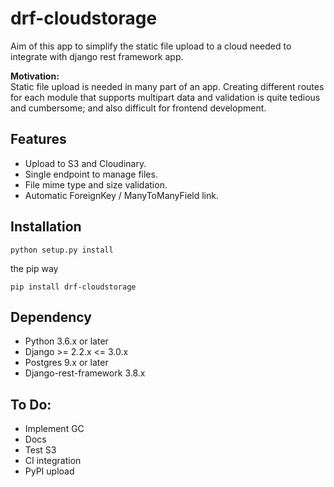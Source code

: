 drf-cloudstorage
================
Aim of this app to simplify the static file upload to a cloud needed to integrate with 
django rest framework app.

**Motivation:**  
Static file upload is needed in many part of an app. 
Creating different routes for each module that supports multipart data and validation is quite
tedious and cumbersome; and also difficult for frontend development.

## Features

* Upload to S3 and Cloudinary.
* Single endpoint to manage files.
* File mime type and size validation.
* Automatic ForeignKey / ManyToManyField link. 

## Installation

    python setup.py install
    
the pip way

    pip install drf-cloudstorage
    
    
## Dependency

- Python 3.6.x or later
- Django >= 2.2.x <= 3.0.x
- Postgres 9.x or later
- Django-rest-framework 3.8.x

## To Do:

* Implement GC
* Docs
* Test S3
* CI integration
* PyPI upload
